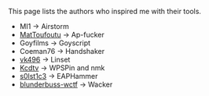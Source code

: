 This page lists the authors who inspired me with their tools.

- MI1 &#8594; Airstorm
- [MatToufoutu] &#8594; Ap-fucker
- Goyfilms &#8594; Goyscript
- Coeman76 &#8594; Handshaker
- [vk496] &#8594; Linset
- [Kcdtv] &#8594; WPSPin and nmk
- [s0lst1c3] &#8594; EAPHammer
- [blunderbuss-wctf] &#8594; Wacker

<!-- Github links -->
[vk496]: https://github.com/vk496
[MatToufoutu]: https://github.com/mattoufoutu
[Kcdtv]: https://github.com/kcdtv
[s0lst1c3]: https://github.com/s0lst1c3
[blunderbuss-wctf]: https://github.com/blunderbuss-wctf